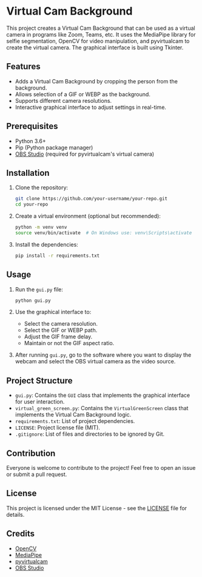# Virtual Cam Background

This project creates a Virtual Cam Background that can be used as a virtual camera in programs like Zoom, Teams, etc. It uses the MediaPipe library for selfie segmentation, OpenCV for video manipulation, and pyvirtualcam to create the virtual camera. The graphical interface is built using Tkinter.

## Features

- Adds a Virtual Cam Background by cropping the person from the background.
- Allows selection of a GIF or WEBP as the background.
- Supports different camera resolutions.
- Interactive graphical interface to adjust settings in real-time.

## Prerequisites

- Python 3.6+
- Pip (Python package manager)
- [OBS Studio](https://obsproject.com/) (required for pyvirtualcam's virtual camera)

## Installation

1. Clone the repository:
    ```bash
    git clone https://github.com/your-username/your-repo.git
    cd your-repo
    ```

2. Create a virtual environment (optional but recommended):
    ```bash
    python -m venv venv
    source venv/bin/activate  # On Windows use: venv\Scripts\activate
    ```

3. Install the dependencies:
    ```bash
    pip install -r requirements.txt
    ```

## Usage

1. Run the `gui.py` file:
    ```bash
    python gui.py
    ```

2. Use the graphical interface to:
    - Select the camera resolution.
    - Select the GIF or WEBP path.
    - Adjust the GIF frame delay.
    - Maintain or not the GIF aspect ratio.

3. After running `gui.py`, go to the software where you want to display the webcam and select the OBS virtual camera as the video source.

## Project Structure

- `gui.py`: Contains the `GUI` class that implements the graphical interface for user interaction.
- `virtual_green_screen.py`: Contains the `VirtualGreenScreen` class that implements the Virtual Cam Background logic.
- `requirements.txt`: List of project dependencies.
- `LICENSE`: Project license file (MIT).
- `.gitignore`: List of files and directories to be ignored by Git.

## Contribution

Everyone is welcome to contribute to the project! Feel free to open an issue or submit a pull request.

## License

This project is licensed under the MIT License - see the [LICENSE](LICENSE) file for details.

## Credits

- [OpenCV](https://opencv.org/)
- [MediaPipe](https://mediapipe.dev/)
- [pyvirtualcam](https://github.com/letmaik/pyvirtualcam)
- [OBS Studio](https://obsproject.com/)
